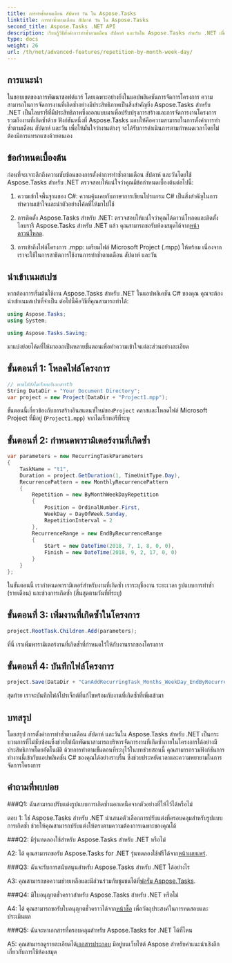 ```yaml
---
title: การทำซ้ำตามเดือน สัปดาห์ วัน ใน Aspose.Tasks
linktitle: การทำซ้ำตามเดือน สัปดาห์ วัน ใน Aspose.Tasks
second_title: Aspose.Tasks .NET API
description: เรียนรู้วิธีตั้งค่าการทำซ้ำตามเดือน สัปดาห์ และวันใน Aspose.Tasks สำหรับ .NET เพื่อให้งานที่เกิดซ้ำเป็นอัตโนมัติได้อย่างมีประสิทธิภาพ
type: docs
weight: 26
url: /th/net/advanced-features/repetition-by-month-week-day/
---
```

## การแนะนำ

ในขอบเขตของการพัฒนาซอฟต์แวร์ โดยเฉพาะอย่างยิ่งในแอปพลิเคชันการจัดการโครงการ ความสามารถในการจัดการงานที่เกิดซ้ำอย่างมีประสิทธิภาพเป็นสิ่งสำคัญยิ่ง Aspose.Tasks สำหรับ .NET เป็นไลบรารีที่มีประสิทธิภาพซึ่งออกแบบมาเพื่อปรับปรุงการสร้างและการจัดการงานโครงการ รวมถึงงานที่เกิดซ้ำด้วย ฟังก์ชันหนึ่งที่ Aspose.Tasks มอบให้คือความสามารถในการตั้งค่าการทำซ้ำตามเดือน สัปดาห์ และวัน เพื่อให้มั่นใจว่างานต่างๆ จะได้รับการดำเนินการตามกำหนดเวลาโดยไม่ต้องมีการแทรกแซงด้วยตนเอง

## ข้อกำหนดเบื้องต้น

ก่อนที่จะเจาะลึกถึงความซับซ้อนของการตั้งค่าการทำซ้ำตามเดือน สัปดาห์ และวันโดยใช้ Aspose.Tasks สำหรับ .NET ตรวจสอบให้แน่ใจว่าคุณมีข้อกำหนดเบื้องต้นต่อไปนี้:

1. ความเข้าใจพื้นฐานของ C#: ความคุ้นเคยกับภาษาการเขียนโปรแกรม C# เป็นสิ่งสำคัญในการทำความเข้าใจและนำตัวอย่างโค้ดที่ให้มาไปใช้
   
2.  การติดตั้ง Aspose.Tasks สำหรับ .NET: ตรวจสอบให้แน่ใจว่าคุณได้ดาวน์โหลดและติดตั้งไลบรารี Aspose.Tasks สำหรับ .NET แล้ว คุณสามารถขอรับห้องสมุดได้จาก[หน้าดาวน์โหลด](https://releases.aspose.com/tasks/net/).

3. การเข้าถึงไฟล์โครงการ .mpp: เตรียมไฟล์ Microsoft Project (.mpp) ให้พร้อม เนื่องจากเราจะใช้ในการสาธิตการใช้งานการทำซ้ำตามเดือน สัปดาห์ และวัน

## นำเข้าเนมสเปซ

หากต้องการเริ่มต้นใช้งาน Aspose.Tasks สำหรับ .NET ในแอปพลิเคชัน C# ของคุณ คุณจะต้องนำเข้าเนมสเปซที่จำเป็น ต่อไปนี้คือวิธีที่คุณสามารถทำได้:

```csharp
using Aspose.Tasks;
using System;

using Aspose.Tasks.Saving;

```

มาแบ่งย่อยโค้ดที่ให้มาออกเป็นหลายขั้นตอนเพื่อทำความเข้าใจแต่ละส่วนอย่างละเอียด

## ขั้นตอนที่ 1: โหลดไฟล์โครงการ

```csharp
// พาธไปยังไดเร็กทอรีเอกสารth
String DataDir = "Your Document Directory";
var project = new Project(DataDir + "Project1.mpp");
```

 ขั้นตอนนี้เกี่ยวข้องกับการสร้างอินสแตนซ์ใหม่ของ`Project` คลาสและโหลดไฟล์ Microsoft Project ที่มีอยู่ (`Project1.mpp`) จากไดเร็กทอรีที่ระบุ

## ขั้นตอนที่ 2: กำหนดพารามิเตอร์งานที่เกิดซ้ำ

```csharp
var parameters = new RecurringTaskParameters
{
    TaskName = "t1",
    Duration = project.GetDuration(1, TimeUnitType.Day),
    RecurrencePattern = new MonthlyRecurrencePattern
    {
        Repetition = new ByMonthWeekDayRepetition
        {
            Position = OrdinalNumber.First,
            WeekDay = DayOfWeek.Sunday,
            RepetitionInterval = 2
        },
        RecurrenceRange = new EndByRecurrenceRange
        {
            Start = new DateTime(2018, 7, 1, 8, 0, 0),
            Finish = new DateTime(2018, 9, 2, 17, 0, 0)
        }
    }
};
```

ในขั้นตอนนี้ เรากำหนดพารามิเตอร์สำหรับงานที่เกิดซ้ำ เราระบุชื่องาน ระยะเวลา รูปแบบการทำซ้ำ (รายเดือน) และช่วงการเกิดซ้ำ (สิ้นสุดตามวันที่ที่ระบุ)

## ขั้นตอนที่ 3: เพิ่มงานที่เกิดซ้ำในโครงการ

```csharp
project.RootTask.Children.Add(parameters);
```

ที่นี่ เราเพิ่มพารามิเตอร์งานที่เกิดซ้ำที่กำหนดไว้ให้กับงานรากของโครงการ

## ขั้นตอนที่ 4: บันทึกไฟล์โครงการ

```csharp
project.Save(DataDir + "CanAddRecurringTask_Months_WeekDay_EndByRecurrenceRange_Test_out.mpp", SaveFileFormat.Mpp);
```

สุดท้าย เราจะบันทึกไฟล์โปรเจ็กต์ที่แก้ไขพร้อมกับงานที่เกิดซ้ำที่เพิ่มเข้ามา

## บทสรุป

โดยสรุป การตั้งค่าการทำซ้ำตามเดือน สัปดาห์ และวันใน Aspose.Tasks สำหรับ .NET เป็นกระบวนการที่ไม่ซับซ้อนซึ่งช่วยให้นักพัฒนาสามารถบริหารจัดการงานที่เกิดซ้ำภายในโครงการได้อย่างมีประสิทธิภาพโดยอัตโนมัติ ด้วยการทำตามขั้นตอนที่ระบุไว้ในบทช่วยสอนนี้ คุณสามารถรวมฟังก์ชันการทำงานนี้เข้ากับแอปพลิเคชัน C# ของคุณได้อย่างราบรื่น ซึ่งช่วยประหยัดเวลาและความพยายามในการจัดการโครงการ

## คำถามที่พบบ่อย

###Q1: ฉันสามารถปรับแต่งรูปแบบการเกิดซ้ำนอกเหนือจากตัวอย่างที่ให้ไว้ได้หรือไม่

ตอบ 1: ใช่ Aspose.Tasks สำหรับ .NET นำเสนอตัวเลือกการปรับแต่งที่ครอบคลุมสำหรับรูปแบบการเกิดซ้ำ ช่วยให้คุณสามารถปรับแต่งให้ตรงตามความต้องการเฉพาะของคุณได้

###Q2: มีรุ่นทดลองใช้สำหรับ Aspose.Tasks สำหรับ .NET หรือไม่

 A2: ได้ คุณสามารถขอรับ Aspose.Tasks for .NET รุ่นทดลองใช้ฟรีได้จาก[หน้าเผยแพร่](https://releases.aspose.com/).

###Q3: ฉันจะรับการสนับสนุนสำหรับ Aspose.Tasks สำหรับ .NET ได้อย่างไร

 A3: คุณสามารถขอความช่วยเหลือและมีส่วนร่วมกับชุมชนได้ที่[ฟอรั่ม Aspose.Tasks](https://forum.aspose.com/c/tasks/15).

###Q4: มีใบอนุญาตชั่วคราวสำหรับ Aspose.Tasks สำหรับ .NET หรือไม่

 A4: ได้ คุณสามารถขอรับใบอนุญาตชั่วคราวได้จาก[หน้าซื้อ](https://purchase.aspose.com/temporary-license/) เพื่อวัตถุประสงค์ในการทดสอบและประเมินผล

###Q5: ฉันจะหาเอกสารที่ครอบคลุมสำหรับ Aspose.Tasks for .NET ได้ที่ไหน

 A5: คุณสามารถดูรายละเอียดได้[เอกสารประกอบ](https://reference.aspose.com/tasks/net/) มีอยู่บนเว็บไซต์ Aspose สำหรับคำแนะนำเชิงลึกเกี่ยวกับการใช้ห้องสมุด